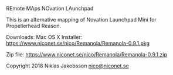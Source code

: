 REmote MAps NOvation LAunchpad

This is an alternative mapping of Novation Launchpad Mini for Propellerhead Reason.

Downloads:
Mac OS X Installer:
https://www.niconet.se/nico/Remanola/Remanola-0.9.1.pkg

Zip file:
https://www.niconet.se/nico/Remanola/Remanola-0.9.1.zip

Copyright 2018 Niklas Jakobsson <nico@niconet.se>
